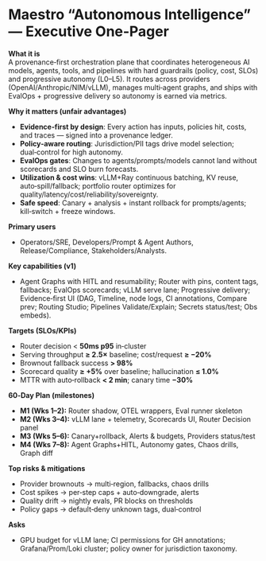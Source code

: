 # Maestro “Autonomous Intelligence” — Executive One‑Pager

**What it is**  
A provenance‑first orchestration plane that coordinates heterogeneous AI models, agents, tools, and pipelines with hard guardrails (policy, cost, SLOs) and progressive autonomy (L0–L5). It routes across providers (OpenAI/Anthropic/NIM/vLLM), manages multi‑agent graphs, and ships with EvalOps + progressive delivery so autonomy is earned via metrics.

**Why it matters (unfair advantages)**

- **Evidence‑first by design**: Every action has inputs, policies hit, costs, and traces — signed into a provenance ledger.
- **Policy‑aware routing**: Jurisdiction/PII tags drive model selection; dual‑control for high autonomy.
- **EvalOps gates**: Changes to agents/prompts/models cannot land without scorecards and SLO burn forecasts.
- **Utilization & cost wins**: vLLM+Ray continuous batching, KV reuse, auto‑spill/fallback; portfolio router optimizes for quality/latency/cost/reliability/sovereignty.
- **Safe speed**: Canary + analysis + instant rollback for prompts/agents; kill‑switch + freeze windows.

**Primary users**

- Operators/SRE, Developers/Prompt & Agent Authors, Release/Compliance, Stakeholders/Analysts.

**Key capabilities (v1)**

- Agent Graphs with HITL and resumability; Router with pins, content tags, fallbacks; EvalOps scorecards; vLLM serve lane; Progressive delivery; Evidence‑first UI (DAG, Timeline, node logs, CI annotations, Compare prev; Routing Studio; Pipelines Validate/Explain; Secrets status/test; Obs embeds).

**Targets (SLOs/KPIs)**

- Router decision < **50ms p95** in‑cluster
- Serving throughput **≥ 2.5×** baseline; cost/request **≥ −20%**
- Brownout fallback success **> 98%**
- Scorecard quality **≥ +5%** over baseline; hallucination **≤ 1.0%**
- MTTR with auto‑rollback **< 2 min**; canary time **−30%**

**60‑Day Plan (milestones)**

- **M1 (Wks 1–2):** Router shadow, OTEL wrappers, Eval runner skeleton
- **M2 (Wks 3–4):** vLLM lane + telemetry, Scorecards UI, Router Decision panel
- **M3 (Wks 5–6):** Canary+rollback, Alerts & budgets, Providers status/test
- **M4 (Wks 7–8):** Agent Graphs+HITL, Autonomy gates, Chaos drills, Graph diff

**Top risks & mitigations**

- Provider brownouts → multi‑region, fallbacks, chaos drills
- Cost spikes → per‑step caps + auto‑downgrade, alerts
- Quality drift → nightly evals, PR blocks on thresholds
- Policy gaps → default‑deny unknown tags, dual‑control

**Asks**

- GPU budget for vLLM lane; CI permissions for GH annotations; Grafana/Prom/Loki cluster; policy owner for jurisdiction taxonomy.
